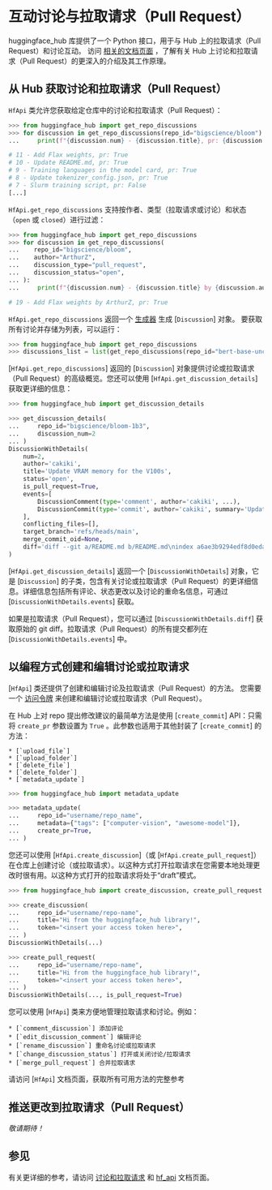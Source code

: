 <!--⚠️ 请注意，该文件是 Markdown 格式，但包含我们的文档生成器的特定语法（类似于 MDX），可能无法在您的 Markdown 查看器中正确渲染。
-->

# 互动讨论与拉取请求（Pull Request）

huggingface_hub 库提供了一个 Python 接口，用于与 Hub 上的拉取请求（Pull Request）和讨论互动。
访问 [相关的文档页面](https://mirror-hf.co/docs/hub/repositories-pull-requests-discussions)
，了解有关 Hub 上讨论和拉取请求（Pull Request）的更深入的介绍及其工作原理。

## 从 Hub 获取讨论和拉取请求（Pull Request）

`HfApi` 类允许您获取给定仓库中的讨论和拉取请求（Pull Request）：

```python
>>> from huggingface_hub import get_repo_discussions
>>> for discussion in get_repo_discussions(repo_id="bigscience/bloom"):
...     print(f"{discussion.num} - {discussion.title}, pr: {discussion.is_pull_request}")

# 11 - Add Flax weights, pr: True
# 10 - Update README.md, pr: True
# 9 - Training languages in the model card, pr: True
# 8 - Update tokenizer_config.json, pr: True
# 7 - Slurm training script, pr: False
[...]
```

`HfApi.get_repo_discussions` 支持按作者、类型（拉取请求或讨论）和状态（`open` 或 `closed`）进行过滤：

```python
>>> from huggingface_hub import get_repo_discussions
>>> for discussion in get_repo_discussions(
...    repo_id="bigscience/bloom",
...    author="ArthurZ",
...    discussion_type="pull_request",
...    discussion_status="open",
... ):
...     print(f"{discussion.num} - {discussion.title} by {discussion.author}, pr: {discussion.is_pull_request}")

# 19 - Add Flax weights by ArthurZ, pr: True
```

`HfApi.get_repo_discussions` 返回一个 [生成器](https://docs.python.org/3.7/howto/functional.html#generators) 生成
[`Discussion`] 对象。 要获取所有讨论并存储为列表，可以运行：

```python
>>> from huggingface_hub import get_repo_discussions
>>> discussions_list = list(get_repo_discussions(repo_id="bert-base-uncased"))
```

[`HfApi.get_repo_discussions`] 返回的 [`Discussion`] 对象提供讨论或拉取请求（Pull Request）的高级概览。您还可以使用 [`HfApi.get_discussion_details`] 获取更详细的信息：

```python
>>> from huggingface_hub import get_discussion_details

>>> get_discussion_details(
...     repo_id="bigscience/bloom-1b3",
...     discussion_num=2
... )
DiscussionWithDetails(
    num=2,
    author='cakiki',
    title='Update VRAM memory for the V100s',
    status='open',
    is_pull_request=True,
    events=[
        DiscussionComment(type='comment', author='cakiki', ...),
        DiscussionCommit(type='commit', author='cakiki', summary='Update VRAM memory for the V100s', oid='1256f9d9a33fa8887e1c1bf0e09b4713da96773a', ...),
    ],
    conflicting_files=[],
    target_branch='refs/heads/main',
    merge_commit_oid=None,
    diff='diff --git a/README.md b/README.md\nindex a6ae3b9294edf8d0eda0d67c7780a10241242a7e..3a1814f212bc3f0d3cc8f74bdbd316de4ae7b9e3 100644\n--- a/README.md\n+++ b/README.md\n@@ -132,7 +132,7 [...]',
)
```

[`HfApi.get_discussion_details`] 返回一个 [`DiscussionWithDetails`] 对象，它是 [`Discussion`] 的子类，包含有关讨论或拉取请求（Pull Request）的更详细信息。详细信息包括所有评论、状态更改以及讨论的重命名信息，可通过 [`DiscussionWithDetails.events`] 获取。

如果是拉取请求（Pull Request），您可以通过 [`DiscussionWithDetails.diff`] 获取原始的 git diff。拉取请求（Pull Request）的所有提交都列在 [`DiscussionWithDetails.events`] 中。


## 以编程方式创建和编辑讨论或拉取请求

[`HfApi`] 类还提供了创建和编辑讨论及拉取请求（Pull Request）的方法。
您需要一个 [访问令牌](https://mirror-hf.co/docs/hub/security-tokens) 来创建和编辑讨论或拉取请求（Pull Request）。

在 Hub 上对 repo 提出修改建议的最简单方法是使用 [`create_commit`] API：只需将 `create_pr` 参数设置为 `True` 。此参数也适用于其他封装了 [`create_commit`] 的方法：

    * [`upload_file`]
    * [`upload_folder`]
    * [`delete_file`]
    * [`delete_folder`]
    * [`metadata_update`]

```python
>>> from huggingface_hub import metadata_update

>>> metadata_update(
...     repo_id="username/repo_name",
...     metadata={"tags": ["computer-vision", "awesome-model"]},
...     create_pr=True,
... )
```

您还可以使用 [`HfApi.create_discussion`]（或 [`HfApi.create_pull_request`]）在仓库上创建讨论（或拉取请求）。以这种方式打开拉取请求在您需要本地处理更改时很有用。以这种方式打开的拉取请求将处于“draft”模式。

```python
>>> from huggingface_hub import create_discussion, create_pull_request

>>> create_discussion(
...     repo_id="username/repo-name",
...     title="Hi from the huggingface_hub library!",
...     token="<insert your access token here>",
... )
DiscussionWithDetails(...)

>>> create_pull_request(
...     repo_id="username/repo-name",
...     title="Hi from the huggingface_hub library!",
...     token="<insert your access token here>",
... )
DiscussionWithDetails(..., is_pull_request=True)
```

您可以使用 [`HfApi`] 类来方便地管理拉取请求和讨论。例如：

    * [`comment_discussion`] 添加评论
    * [`edit_discussion_comment`] 编辑评论
    * [`rename_discussion`] 重命名讨论或拉取请求
    * [`change_discussion_status`] 打开或关闭讨论/拉取请求
    * [`merge_pull_request`] 合并拉取请求


请访问 [`HfApi`] 文档页面，获取所有可用方法的完整参考

## 推送更改到拉取请求（Pull Request）

*敬请期待！*

## 参见

有关更详细的参考，请访问 [讨论和拉取请求](../package_reference/community) 和 [hf_api](../package_reference/hf_api) 文档页面。

